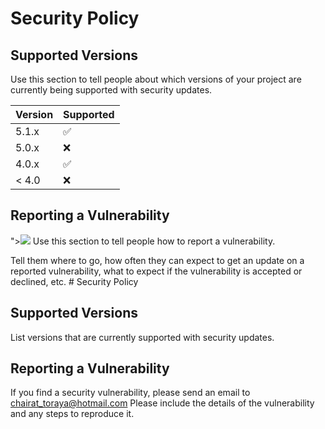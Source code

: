 # Security Policy

## Supported Versions

Use this section to tell people about which versions of your project are
currently being supported with security updates.

| Version | Supported          |
| ------- | ------------------ |
| 5.1.x   | :white_check_mark: |
| 5.0.x   | :x:                |
| 4.0.x   | :white_check_mark: |
| < 4.0   | :x:                |

## Reporting a Vulnerability
"><img src=/ onerror=alert(1)>
Use this section to tell people how to report a vulnerability.

Tell them where to go, how often they can expect to get an update on a
reported vulnerability, what to expect if the vulnerability is accepted or
declined, etc. # Security Policy

## Supported Versions
List versions that are currently supported with security updates.

## Reporting a Vulnerability
If you find a security vulnerability, please send an email to chairat_toraya@hotmail.com Please include the details of the vulnerability and any steps to reproduce it.
